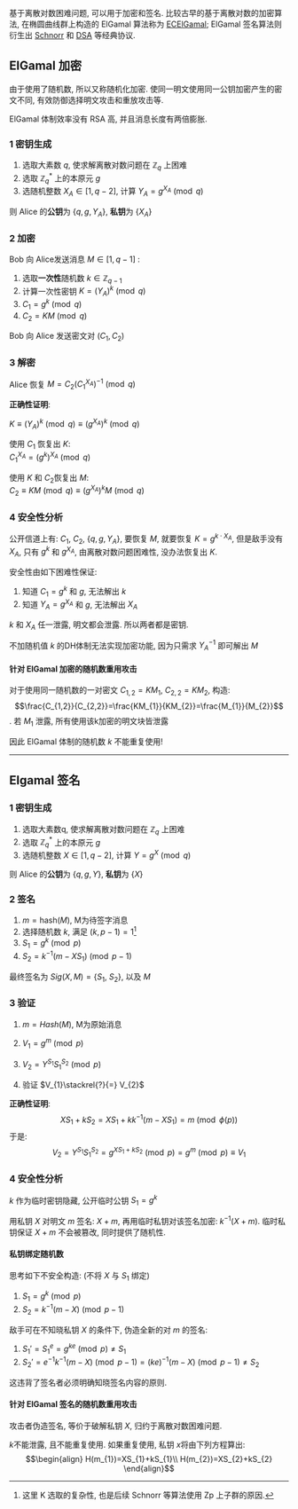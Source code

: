基于离散对数困难问题, 可以用于加密和签名. 比较古早的基于离散对数的加密算法, 在椭圆曲线群上构造的 ElGamal 算法称为 [ECElGamal](ECC/ECElGamal.md); ElGamal 签名算法则衍生出 [Schnorr](数字签名/Schnorr.md) 和 [DSA](数字签名/DSA.md) 等经典协议.

## ElGamal 加密

由于使用了随机数, 所以又称随机化加密. 使同一明文使用同一公钥加密产生的密文不同, 有效防御选择明文攻击和重放攻击等.

ElGamal 体制效率没有 RSA 高, 并且消息长度有两倍膨胀.

### 1 密钥生成

1. 选取大素数 $q$, 使求解离散对数问题在 $\mathbb{Z}_{q}$ 上困难
2. 选取 $\mathbb{Z}_{q}^*$ 上的本原元 $g$
3. 选随机整数 $X_{A}\in \left[1, q-2\right]$, 计算 $Y_{A}=g^{X_{A}}\pmod q$

则 Alice 的**公钥**为 $\{q, g, Y_{A}\}$, **私钥**为 $\{X_A\}$

### 2 加密

Bob 向 Alice发送消息 $M\in\left[1, q-1\right]$ :

1. 选取**一次性**随机数 ${} k\in \mathbb{Z}_{q-1} {}$
2. 计算一次性密钥 $K=(Y_{A})^{k}\pmod q$
3. ${} C_{1}=g^{k}\pmod q {}$
4. $C_{2}=KM\pmod q$

Bob 向 Alice 发送密文对 $\left(C_{1}, C_{2}\right)$

### 3 解密

Alice 恢复 $M=C_{2}(C_{1}^{X_{A}})^{-1}\pmod q$

**正确性证明**:

$K\equiv(Y_{A})^{k}\pmod q\equiv (g^{X_{A}})^k\pmod q$

使用 $C_1$ 恢复出 $K$:  
$C_{1}^{X_{A}}=(g^{k})^{X_{A}}\pmod q$

使用 $K$ 和 $C_{2}$恢复出 $M$:  
$C_{2}\equiv KM\pmod q\equiv (g^{X_{A}})^{k}M\pmod q$

### 4 安全性分析

公开信道上有: $C_{1}$, $C_{2}$, $\{q, g, Y_{A}\}$, 要恢复 $M$, 就要恢复 $K=g^{k\cdot X_{A}}$, 但是敌手没有 $X_{A}$, 只有 ${} g^{k}$ 和 ${} g^{X_{A}}$, 由离散对数问题困难性, 没办法恢复出 $K$. 

安全性由如下困难性保证:  

1. 知道 $C_{1}=g^{k}$ 和 $g$, 无法解出 $k$
2. 知道 $Y_{A}=g^{X_{A}}$ 和 $g$, 无法解出 $X_{A}$

$k$ 和 $X_{A}$ 任一泄露, 明文都会泄露. 所以两者都是密钥.   

不加随机值 $k$ 的DH体制无法实现加密功能, 因为只需求 $Y_{A}^{-1}$ 即可解出 $M$

#### 针对 ElGamal 加密的随机数重用攻击

对于使用同一随机数的一对密文 $C_{1,2}=KM_{1}$, $C_{2,2}=KM_{2}$, 构造: $$\frac{C_{1,2}}{C_{2,2}}=\frac{KM_{1}}{KM_{2}}=\frac{M_{1}}{M_{2}}$$. 若 $M_{1}$ 泄露, 所有使用该k加密的明文块皆泄露

因此 ElGamal 体制的随机数 $k$ 不能重复使用!

***

## Elgamal 签名

### 1 密钥生成

1. 选取大素数q, 使求解离散对数问题在 $\mathbb{Z}_{q}$ 上困难
2. 选取 $\mathbb{Z}_{q}^*$ 上的本原元 $g$
3. 选随机整数 $X\in \left[1, q-2\right]$, 计算 $Y=g^{X}\pmod q$

则 Alice 的**公钥**为 $\{q, g, Y\}$, **私钥**为 $\{X\}$

### 2 签名

1. ${} m=\mathrm{hash}(M) {}$, M为待签字消息
2. 选择随机数 $k$, 满足 $(k,p-1)=1$[^1]
3. $S_{1}=g^{k}\pmod p$
4. $S_{2}=k^{-1}(m-XS_{1})\pmod {p-1}$

最终签名为 $Sig(X, M)=\{S_{1},\ S_{2}\}$, 以及 $M$

[^1]: 这里 K 选取的复杂性, 也是后续 Schnorr 等算法使用 Zp 上子群的原因.

### 3 验证

1. $m=Hash(M)$, M为原始消息
1. $V_{1}=g^{m}\pmod p$
2. $V_{2}=Y^{S_{1}}S_{1}^{S_{2}}\pmod p$

3. 验证 $V_{1}\stackrel{?}{=} V_{2}$

**正确性证明**:
$$XS_{1}+kS_{2}=XS_{1}+kk^{-1}(m-XS_{1})=m \pmod{\phi(p)}$$
于是: $$V_{2}=Y^{S_{1}}S_{1}^{S_{2}}=g^{XS_{1}+kS_{2}}\pmod p=g^{m}\pmod p\equiv V_{1}$$


### 4 安全性分析

$k$ 作为临时密钥隐藏, 公开临时公钥 $S_{1}=g^{k}$

用私钥 $X$ 对明文 $m$ 签名: $X+m$, 再用临时私钥对该签名加密: $k^{-1}(X+m)$. 临时私钥保证 $X+m$ 不会被篡改, 同时提供了随机性.

#### 私钥绑定随机数

思考如下不安全构造: (不将 $X$ 与 $S_{1}$ 绑定)
1. $S_{1}=g^{k}\pmod p$
2. $S_{2}=k^{-1}(m-X)\pmod {p-1}$

敌手可在不知晓私钥 $X$ 的条件下, 伪造全新的对 $m$ 的签名:
1. ${} S_{1}'=S_{1}^{e}=g^{ke}\pmod{p}\neq S_{1} {}$
2. $S_{2}'=e^{-1}k^{-1}(m-X)\pmod{p-1}=(ke)^{-1}(m-X)\pmod{p-1}\neq S_{2}$

这违背了签名者必须明确知晓签名内容的原则.

#### 针对 ElGamal 签名的随机数重用攻击

攻击者伪造签名, 等价于破解私钥 $X$, 归约于离散对数困难问题.

$k$不能泄露, 且不能重复使用. 如果重复使用, 私钥 $x$将由下列方程算出:
$$\begin{align}
H(m_{1})=XS_{1}+kS_{1}\\
H(m_{2})=XS_{2}+kS_{2}
\end{align}$$
